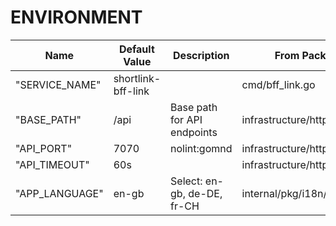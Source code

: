 <!---
File generated by cli. DO NOT EDIT.
-->

# ENVIRONMENT

| Name           | Default Value      | Description                 | From Package                  |
|----------------|--------------------|-----------------------------|-------------------------------|
| "SERVICE_NAME" | shortlink-bff-link |                             | cmd/bff_link.go               |
| "BASE_PATH"    | /api               | Base path for API endpoints | infrastructure/http/server.go |
| "API_PORT"     | 7070               | nolint:gomnd                | infrastructure/http/server.go |
| "API_TIMEOUT"  | 60s                |                             | infrastructure/http/server.go |
| "APP_LANGUAGE" | en-gb              | Select: en-gb, de-DE, fr-CH | internal/pkg/i18n/i18n.go     |
